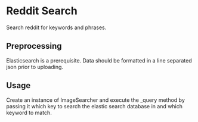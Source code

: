 # Reddit Search

Search reddit for keywords and phrases.

## Preprocessing

Elasticsearch is a prerequisite. Data should be formatted in a line separated json prior to uploading.

## Usage

Create an instance of ImageSearcher and execute the _query method by passing it which key to search the elastic search database in and which keyword to match.

